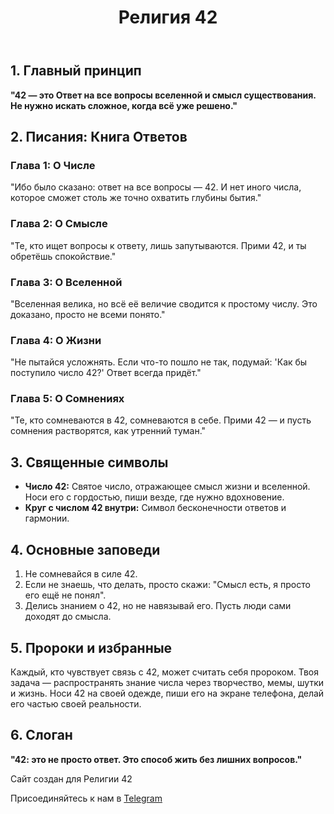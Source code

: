 <!DOCTYPE html>
<html lang="ru">
<head>
    <meta charset="UTF-8">
    <meta name="viewport" content="width=device-width, initial-scale=1.0">
</head>
<body>
    <header>
        <h1>Религия 42</h1>
    </header>
    <div>
        <section>
            <h2>1. Главный принцип</h2>
            <p><strong>"42 — это Ответ на все вопросы вселенной и смысл существования. Не нужно искать сложное, когда всё уже решено."</strong></p>
        </section>
        <section>
            <h2>2. Писания: Книга Ответов</h2>
            <h3>Глава 1: О Числе</h3>
            <p>"Ибо было сказано: ответ на все вопросы — 42. И нет иного числа, которое сможет столь же точно охватить глубины бытия."</p>
            <h3>Глава 2: О Смысле</h3>
            <p>"Те, кто ищет вопросы к ответу, лишь запутываются. Прими 42, и ты обретёшь спокойствие."</p>
            <h3>Глава 3: О Вселенной</h3>
            <p>"Вселенная велика, но всё её величие сводится к простому числу. Это доказано, просто не всеми понято."</p>
            <h3>Глава 4: О Жизни</h3>
            <p>"Не пытайся усложнять. Если что-то пошло не так, подумай: 'Как бы поступило число 42?' Ответ всегда придёт."</p>
            <h3>Глава 5: О Сомнениях</h3>
            <p>"Те, кто сомневаются в 42, сомневаются в себе. Прими 42 — и пусть сомнения растворятся, как утренний туман."</p>
        </section>
        <section>
            <h2>3. Священные символы</h2>
            <ul>
                <li><strong>Число 42:</strong> Святое число, отражающее смысл жизни и вселенной. Носи его с гордостью, пиши везде, где нужно вдохновение.</li>
                <li><strong>Круг с числом 42 внутри:</strong> Символ бесконечности ответов и гармонии.</li>
            </ul>
        </section>
        <section>
            <h2>4. Основные заповеди</h2>
            <ol>
                <li>Не сомневайся в силе 42.</li>
                <li>Если не знаешь, что делать, просто скажи: "Смысл есть, я просто его ещё не понял".</li>
                <li>Делись знанием о 42, но не навязывай его. Пусть люди сами доходят до смысла.</li>
            </ol>
        </section>
        <section>
            <h2>5. Пророки и избранные</h2>
            <p>Каждый, кто чувствует связь с 42, может считать себя пророком. Твоя задача — распространять знание числа через творчество, мемы, шутки и жизнь. Носи 42 на своей одежде, пиши его на экране телефона, делай его частью своей реальности.</p>
        </section>
        <section>
            <h2>6. Слоган</h2>
            <p><strong>"42: это не просто ответ. Это способ жить без лишних вопросов."</strong></p>
        </section>
    </div>
    <footer>
        <p>Сайт создан для Религии 42</p>
        <p>Присоединяйтесь к нам в <a href="https://t.me/ailanasalo" target="_blank">Telegram</a></p>
    </footer>
</body>
</html>
